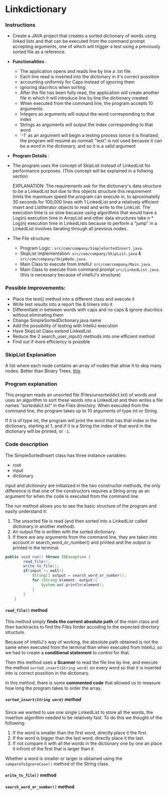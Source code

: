 # Linkdictionary

### Instructions 
- Create a JAVA project that creates a sorted dictionary of words using linked lists and that can be executed from the command prompt accepting arguments, one of which will trigger a test using a previously sorted file as a reference.

* **Functionalities** :
  * The application opens and reads line by line a .txt file.
  * Each line read is inserted into the dictionary in it's correct possition 
   * accounting uniformly for Caps instead of ignoring them
   * ignoring diacritics when sorting
  * After the file has been fully read, the application will create another file in which it will introduce line by line the dictionary created
  * When executed from the command line, the program accepts 10 arguments:
   * Integers as arguments will output the word corresponding to that index
   * Strings as arguments will output the index corresponding to that word
   * '-1' as an argument will begin a testing process (once it is finalized, the program will resume as normal)
      "test" is not used because it can be a word in the dictionary, and so it is a valid argument

* **Program Details** :
* The program uses the concept of SkipList instead of LinkedList for performance purposes. (This concept will be explained in a follwing section

  EXPLANATION: The requirements ask for the dictionary's data structure to be a LinkedList but due to this objects structure this requirement limits the maximum speed the program can execute in, to aproximatelly 30 seconds for 100,000 lines with 1 LinkedList and a relatively efficient insert and ListIterator objects to read and write to the LinkList. The execution time is so slow because using algorithms that would have a Log(n) execution time in ArrayList and other data structures take n * Log(n) execution time in LinkedLists because to perform a "jump" in a LinkedList involves iterating through all previous nodes.

* The File structure:
    * Program Logic : ```src/com/company/SimpleSortedInsert.java```.
    * SkipList implementation: ```src/com/company/SkipList.java``` & ```src/com/company/SkipNode.java```.
    * Main Class to execute from IntelliJ: ```src/com/company/Main.java```.
    * Main Class to execute from command prompt ```src/LinkedList.java```. (this is necessary because of intelliJ's structure)

### Possible Improvements:
* Place the test() method into a different class and execute it
* Write test results into a report file & timers into it
* Differentiate in between words with caps and no caps & ignore diacritics without eliminating them
* Change SimpleSortedDictionary.java name
* Add the possibility of testing with IntelliJ execution
* Have SkipList Class extend LinkedList
* Reduce the 2 search_user_input() methods into one efficient method
* Find out if more efficiency is possible
    
### SkipList Explanation

A list where each node contains an array of nodes that allow it to skip many nodes. Better than Binary Trees.
[this](ftp://ftp.cs.umd.edu/pub/skipLists/skiplists.pdf)

### Program explanation
This program reads an unsorted file (Files/unsorteddict.txt) of words and uses an algorithm to sort these words into a LinkedList and then writes a file names _"sorteddict.txt"_ in the Files directory. When executed from the command line, the program takes up to 10 arguments of type int or String.

If it is of type int, the program will print the word that has that index in the dictionary, starting at 1, and if it is a String the index of that word in the dictionary will be printed, or ```-1```.

### Code description

The SimpleSortedInsert class has three instance variables: 
+ root
+ input
+ dictionary

_input_ and _dictionary_ are initialized in the two constructor methods, the only difference is that one of the constructors requires a String array as an argument for when the code is executed from the command line.


The run method allows you to see the basic structure of the program and easily understand it:
1. The unsorted file is read (and then sorted into a LinkedList called dictionary in another method). 
2. An output file is written with the sorted dictionary.
3. If there are any arguments from the command line, they are taken into account in search_word_or_number() and printed and the output is printed in the terminal.

```java
public void run() throws IOException {
        read_file();
        write_to_file();
        if(input != null){
            String[] output = search_word_or_number();
            for (String element: output){
                System.out.println(element);
            }
        }
    }
 ```
#### ```read_file()``` method
This method simply **finds the current absolute path** of the main class and then backtracks to find the Files forder accoding to the expected directory structure. 

Because of intelliJ's way of working, the absolute path obtained is not the same when executed from the terminal than when executed from IntelliJ, so we had to create a **conditional statement** to control for that.

Then this method uses a **Scanner** to read the file line by line, and execute the method ```sorted_insert(String word)``` on every word so that it is inserted into is correct possition in the dictionary.

In this method, there is some **commented code** that allowed us to measure how long the program takes to order the array.

##### ```sorted_insert(String word)``` method
Since we wanted to use one single LinkedList to store all the words, the insertion algorithm needed to be relatively fast. To do this we thought of the following:
1) If the word is smaller than the first word, directly place it the first.
2) If the word is bigger than the last word, directly place it the last.
3) If not compare it with all the words in the dictionary one by one an place it infront of the first that is larger than it

Whether a word is smaller or larger is obtained using the ```compareToIgnoreCase()``` method of the String class.



#### ```write_to_file()``` method
#### ```search_word_or_number()``` method
